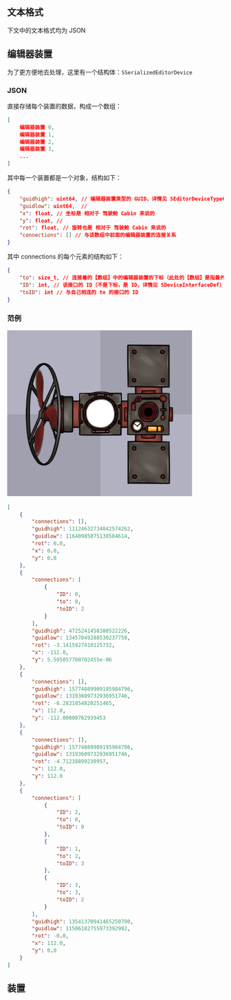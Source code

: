 ﻿## 文本格式

下文中的文本格式均为 JSON

## 编辑器装置

为了更方便地去处理，这里有一个结构体：`SSerializedEditorDevice`

### JSON

直接存储每个装置的数据，构成一个数组：

```json
[
	编辑器装置 0,
	编辑器装置 1,
	编辑器装置 2,
	编辑器装置 3,
	...
]
```

其中每一个装置都是一个对象，结构如下：

```json
{
	"guidhigh": uint64, // 编辑器装置类型的 GUID，详情见 SEditorDeviceTypeConfig
	"guidlow": uint64,  //
	"x": float, // 坐标是 相对于 驾驶舱 Cabin 来说的
	"y": float, //
	"rot": float, // 旋转也是 相对于 驾驶舱 Cabin 来说的
	"connections": [] // 与该数组中前面的编辑器装置的连接关系
}
```

其中 connections 的每个元素的结构如下：

```json
{
	"to": size_t, // 连接着的【数组】中的编辑器装置的下标（此处的【数组】是指最外层那个存编辑器装置的，不是 connections）
	"ID": int, // 该接口的 ID（不是下标，是 ID，详情见 SDeviceInterfaceDef）
	"toID": int // 与自己相连的 to 的接口的 ID
}
```

### 范例

![范例](imgs/装置与编辑器装置的序列化格式_范例.png)

```json
[
	{
		"connections": [],
		"guidhigh": 11124632734042574262,
		"guidlow": 11640985875138584614,
		"rot": 0.0,
		"x": 0.0,
		"y": 0.0
	},
	{
		"connections": [
			{
				"ID": 0,
				"to": 0,
				"toID": 2
			}
		],
		"guidhigh": 4725241458380522226,
		"guidlow": 13457049288530237759,
		"rot": -3.1415927410125732,
		"x": -112.0,
		"y": 5.595057700702455e-06
	},
	{
		"connections": [],
		"guidhigh": 15774089909195984796,
		"guidlow": 13193609732936951746,
		"rot": -6.2831854820251465,
		"x": 112.0,
		"y": -112.00000762939453
	},
	{
		"connections": [],
		"guidhigh": 15774089909195984796,
		"guidlow": 13193609732936951746,
		"rot": -4.71238899230957,
		"x": 112.0,
		"y": 112.0
	},
	{
		"connections": [
			{
				"ID": 2,
				"to": 0,
				"toID": 0
			},
			{
				"ID": 1,
				"to": 2,
				"toID": 3
			},
			{
				"ID": 3,
				"to": 3,
				"toID": 2
			}
		],
		"guidhigh": 13541370941465250790,
		"guidlow": 11506182755973392982,
		"rot": -0.0,
		"x": 112.0,
		"y": 0.0
	}
]
```

## 装置


